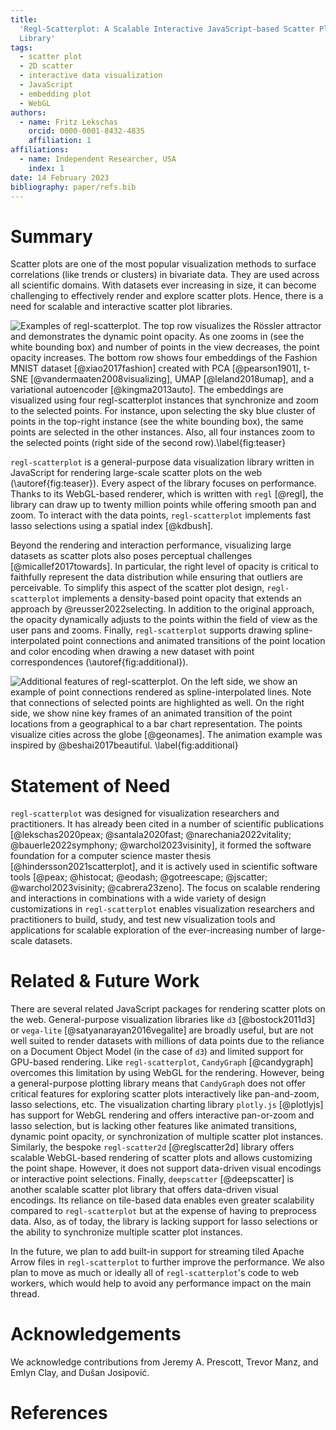 ```yaml
---
title:
  'Regl-Scatterplot: A Scalable Interactive JavaScript-based Scatter Plot
  Library'
tags:
  - scatter plot
  - 2D scatter
  - interactive data visualization
  - JavaScript
  - embedding plot
  - WebGL
authors:
  - name: Fritz Lekschas
    orcid: 0000-0001-8432-4835
    affiliation: 1
affiliations:
  - name: Independent Researcher, USA
    index: 1
date: 14 February 2023
bibliography: paper/refs.bib
---
```


# Summary

Scatter plots are one of the most popular visualization methods to surface
correlations (like trends or clusters) in bivariate data. They are used across
all scientific domains. With datasets ever increasing in size, it can become
challenging to effectively render and explore scatter plots. Hence, there is a
need for scalable and interactive scatter plot libraries.

![Examples of `regl-scatterplot`. The top row visualizes the Rössler attractor
and demonstrates the dynamic point opacity. As one zooms in (see the white
bounding box) and number of points in the view decreases, the point opacity
increases. The bottom row shows four embeddings of the Fashion MNIST dataset
[@xiao2017fashion] created with PCA [@pearson1901], t-SNE
[@vandermaaten2008visualizing], UMAP [@leland2018umap], and a variational
autoencoder [@kingma2013auto]. The embeddings are visualized using four
`regl-scatterplot` instances that synchronize and zoom to the selected points.
For instance, upon selecting the sky blue cluster of points in the top-right
instance (see the white bounding box), the same points are selected in the other
instances. Also, all four instances zoom to the selected points (right side of
the second row).\label{fig:teaser}](paper/teaser.jpg)

`regl-scatterplot` is a general-purpose data visualization library written in
JavaScript for rendering large-scale scatter plots on the web
(\autoref{fig:teaser}). Every aspect of the library focuses on performance.
Thanks to its WebGL-based renderer, which is written with `regl` [@regl], the
library can draw up to twenty million points while offering smooth pan and zoom.
To interact with the data points, `regl-scatterplot` implements fast lasso
selections using a spatial index [@kdbush].

Beyond the rendering and interaction performance, visualizing large datasets as
scatter plots also poses perceptual challenges [@micallef2017towards]. In
particular, the right level of opacity is critical to faithfully represent the
data distribution while ensuring that outliers are perceivable. To simplify this
aspect of the scatter plot design, `regl-scatterplot` implements a density-based
point opacity that extends an approach by @reusser2022selecting. In addition to
the original approach, the opacity dynamically adjusts to the points within the
field of view as the user pans and zooms. Finally, `regl-scatterplot` supports
drawing spline-interpolated point connections and animated transitions of the
point location and color encoding when drawing a new dataset with point
correspondences (\autoref{fig:additional}).

![Additional features of `regl-scatterplot`. On the left side, we show an
example of point connections rendered as spline-interpolated lines. Note that
connections of selected points are highlighted as well. On the right side, we
show nine key frames of an animated transition of the point locations from a
geographical to a bar chart representation. The points visualize cities across
the globe [@geonames]. The animation example was inspired by
@beshai2017beautiful.
\label{fig:additional}](paper/additional.jpg)

# Statement of Need

`regl-scatterplot` was designed for visualization researchers and practitioners.
It has already been cited in a number of scientific publications
[@lekschas2020peax; @santala2020fast; @narechania2022vitality;
@bauerle2022symphony; @warchol2023visinity], it formed the software foundation
for a computer science master thesis [@hindersson2021scatterplot], and it is
actively used in scientific software tools [@peax; @histocat; @eodash;
@gotreescape; @jscatter; @warchol2023visinity; @cabrera23zeno]. The focus on
scalable rendering and interactions in combinations with a wide variety of
design customizations in `regl-scatterplot` enables visualization researchers
and practitioners to build, study, and test new visualization tools and
applications for scalable exploration of the ever-increasing number of
large-scale datasets.

# Related & Future Work

There are several related JavaScript packages for rendering scatter plots on the
web. General-purpose visualization libraries like `d3` [@bostock2011d3] or
`vega-lite` [@satyanarayan2016vegalite] are broadly useful, but are not well
suited to render datasets with millions of data points due to the reliance on a
Document Object Model (in the case of `d3`) and limited support for GPU-based
rendering. Like `regl-scatterplot`, `CandyGraph` [@candygraph] overcomes this
limitation by using WebGL for the rendering. However, being a general-purpose
plotting library means that `CandyGraph` does not offer critical features for
exploring scatter plots interactively like pan-and-zoom, lasso selections, etc.
The visualization charting library `plotly.js` [@plotlyjs] has support for WebGL
rendering and offers interactive pan-or-zoom and lasso selection, but is lacking
other features like animated transitions, dynamic point opacity, or
synchronization of multiple scatter plot instances. Similarly, the bespoke
`regl-scatter2d` [@reglscatter2d] library offers scalable WebGL-based rendering
of scatter plots and allows customizing the point shape. However, it does not
support data-driven visual encodings or interactive point selections. Finally,
`deepscatter` [@deepscatter] is another scalable scatter plot library that
offers data-driven visual encodings. Its reliance on tile-based data enables
even greater scalability compared to `regl-scatterplot` but at the expense of
having to preprocess data. Also, as of today, the library is lacking support for
lasso selections or the ability to synchronize multiple scatter plot instances.

In the future, we plan to add built-in support for streaming tiled Apache Arrow
files in `regl-scatterplot` to further improve the performance. We also plan to
move as much or ideally all of `regl-scatterplot`'s code to web workers, which
would help to avoid any performance impact on the main thread.

# Acknowledgements

We acknowledge contributions from Jeremy A. Prescott, Trevor Manz, and Emlyn
Clay, and Dušan Josipović.

# References
